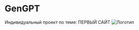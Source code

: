 # GenGPT
 Индивидуальный проект по теме: ПЕРВЫЙ САЙТ
![Логотип](https://octodex.github.com/images/orderedlistocat.png "Логотип GitHub")